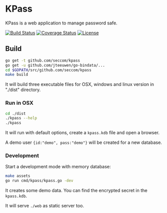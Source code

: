 KPass
====
KPass is a web application to manage password safe.

[![Build Status](http://img.shields.io/travis/seccom/kpass.svg?style=flat-square)](https://travis-ci.org/seccom/kpass)
[![Coverage Status](http://img.shields.io/coveralls/seccom/kpass.svg?style=flat-square)](https://coveralls.io/r/seccom/kpass)
[![License](http://img.shields.io/badge/license-mit-blue.svg?style=flat-square)](https://raw.githubusercontent.com/seccom/kpass/master/LICENSE)

## Build

```sh
go get -t github.com/seccom/kpass
go get -u github.com/jteeuwen/go-bindata/...
cd $GOPATH/src/github.com/seccom/kpass
make build
```
It will build three executable files for OSX, windows and linux version in "./dist" directory.

### Run in OSX
```sh
cd ./dist
./kpass --help
./kpass
```
It will run with default options, create a `kpass.kdb` file and open a browser.

A demo user `{id:"demo", pass:"demo"}` will be created for a new database.

### Development

Start a development mode with memory database:
```sh
make assets
go run cmd/kpass/kpass.go -dev
```
It creates some demo data. You can find the encrypted secret in the `kpass.kdb`.

It will serve `./web` as static server too.
